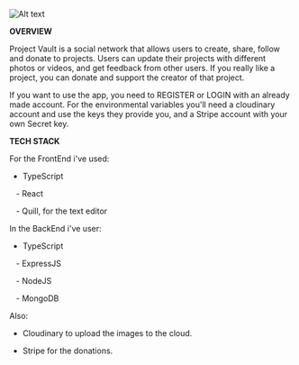 ![Alt text]('https://res.cloudinary.com/dn1tvs94e/image/upload/v1682417391/project-vault-low-resolution-color-logo_jtpd37.png')

**OVERVIEW**

Project Vault is a social network that allows users to create, share, follow and donate to projects. Users can update their projects with different photos or videos, and get feedback from other users. If you really like a project, you can donate and support the creator of that project.

If you want to use the app, you need to REGISTER or LOGIN with an already made account. For the environmental variables you'll need a cloudinary account and use the keys they provide you, and a Stripe account with your own Secret key.

**TECH STACK**

For the FrontEnd i've used:

   -  TypeScript

   - React

   - Quill, for the text editor

In the BackEnd i've user:

   - TypeScript

   - ExpressJS

   - NodeJS

   - MongoDB
   
Also: 
   - Cloudinary to upload the images to the cloud.
   
   - Stripe for the donations.
   
